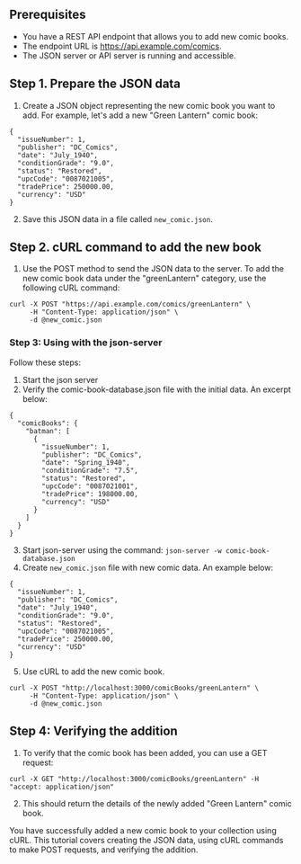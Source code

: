 ## Prerequisites
- You have a REST API endpoint that allows you to add new comic books.
- The endpoint URL is https://api.example.com/comics.
- The JSON server or API server is running and accessible.

## Step 1. Prepare the JSON data
1. Create a JSON object representing the new comic book you want to add. For example, let's add a new "Green Lantern" comic book:

```
{
  "issueNumber": 1,
  "publisher": "DC_Comics",
  "date": "July_1940",
  "conditionGrade": "9.0",
  "status": "Restored",
  "upcCode": "0087021005",
  "tradePrice": 250000.00,
  "currency": "USD"
}
```
2. Save this JSON data in a file called `new_comic.json`.

## Step 2. cURL command to add the new book
1. Use the POST method to send the JSON data to the server. To add the new comic book data under the "greenLantern" category, use the following cURL command:

```
curl -X POST "https://api.example.com/comics/greenLantern" \
     -H "Content-Type: application/json" \
     -d @new_comic.json
```

### Step 3: Using with the json-server
Follow these steps:

1. Start the json server
2. Verify the comic-book-database.json file with the initial data. An excerpt below:

```
{
  "comicBooks": {
    "batman": [
      {
        "issueNumber": 1,
        "publisher": "DC_Comics",
        "date": "Spring_1940",
        "conditionGrade": "7.5",
        "status": "Restored",
        "upcCode": "0087021001",
        "tradePrice": 198000.00,
        "currency": "USD"
      }
    ]
  }
}
```

3. Start json-server using the command: `json-server -w comic-book-database.json`
4. Create `new_comic.json` file with new comic data. An example below:

```   
{
  "issueNumber": 1,
  "publisher": "DC_Comics",
  "date": "July_1940",
  "conditionGrade": "9.0",
  "status": "Restored",
  "upcCode": "0087021005",
  "tradePrice": 250000.00,
  "currency": "USD"
}
```

5. Use cURL to add the new comic book.

```
curl -X POST "http://localhost:3000/comicBooks/greenLantern" \
     -H "Content-Type: application/json" \
     -d @new_comic.json
```

## Step 4: Verifying the addition
1. To verify that the comic book has been added, you can use a GET request:

```
curl -X GET "http://localhost:3000/comicBooks/greenLantern" -H "accept: application/json"
```
2. This should return the details of the newly added "Green Lantern" comic book.

You have successfully added a new comic book to your collection using cURL. This tutorial covers creating the JSON data, using cURL commands to make POST requests, and verifying the addition. 
